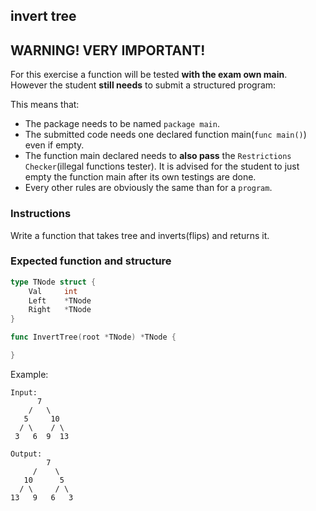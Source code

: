 ## invert tree

## **WARNING! VERY IMPORTANT!**

For this exercise a function will be tested **with the exam own main**. However the student **still needs** to submit a structured program:

This means that:

- The package needs to be named `package main`.
- The submitted code needs one declared function main(`func main()`) even if empty.
- The function main declared needs to **also pass** the `Restrictions Checker`(illegal functions tester). It is advised for the student to just empty the function main after its own testings are done.
- Every other rules are obviously the same than for a `program`.

### Instructions

Write a function that takes tree and inverts(flips) and returns it.

### Expected function and structure

```go
type TNode struct {
    Val     int
    Left    *TNode
    Right   *TNode
}

func InvertTree(root *TNode) *TNode {

}
```

Example:

```shell
Input:
      7
    /   \
   5     10
  / \    / \
 3   6  9  13

Output:
        7
     /    \
   10      5
  / \     / \
13   9   6   3
```
